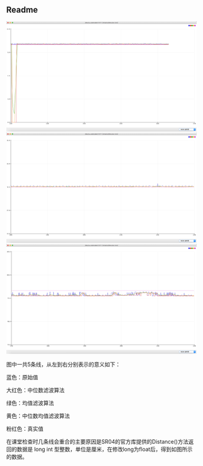 ## Readme

![](10cm-蓝色为原始值.jpg)
![](30cm-蓝色为原始值.jpg)
![](100cm-蓝色为原始值.jpg)

图中一共5条线，从左到右分别表示的意义如下：

蓝色：原始值

大红色：中位数滤波算法

绿色：均值滤波算法

黄色：中位数均值滤波算法

粉红色：真实值


在课堂检查时几条线会重合的主要原因是SR04的官方库提供的Distance()方法返回的数据是 long int 型整数，单位是厘米，在修改long为float后，得到如图所示的数据。
